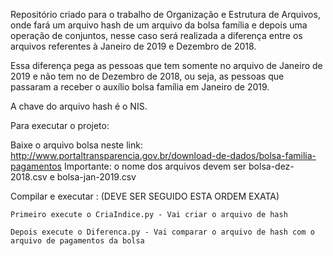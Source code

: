 Repositório criado para o trabalho de Organização e Estrutura de Arquivos, onde fará um arquivo hash de um arquivo da bolsa família e depois uma operação de conjuntos, nesse caso será realizada a diferença entre os arquivos referentes à Janeiro de 2019 e Dezembro de 2018.

Essa diferença pega as pessoas que tem somente no arquivo de Janeiro de 2019 e não tem no de Dezembro de 2018, ou seja, as pessoas que passaram a receber o auxílio bolsa família em Janeiro de 2019.

A chave do arquivo hash é o NIS.

Para executar o projeto:

  Baixe o arquivo bolsa neste link: http://www.portaltransparencia.gov.br/download-de-dados/bolsa-familia-pagamentos
  Importante: o nome dos arquivos devem ser bolsa-dez-2018.csv e bolsa-jan-2019.csv

  Compilar e executar : (DEVE SER SEGUIDO ESTA ORDEM EXATA)

    Primeiro execute o CriaIndice.py - Vai criar o arquivo de hash

    Depois execute o Diferenca.py - Vai comparar o arquivo de hash com o arquivo de pagamentos da bolsa
